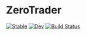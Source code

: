 # ZeroTrader

[![Stable](https://img.shields.io/badge/docs-stable-blue.svg)](https://aaron-wheeler.github.io/ZeroTrader.jl/stable/)
[![Dev](https://img.shields.io/badge/docs-dev-blue.svg)](https://aaron-wheeler.github.io/ZeroTrader.jl/dev/)
[![Build Status](https://github.com/aaron-wheeler/ZeroTrader.jl/actions/workflows/CI.yml/badge.svg?branch=main)](https://github.com/aaron-wheeler/ZeroTrader.jl/actions/workflows/CI.yml?query=branch%3Amain)
